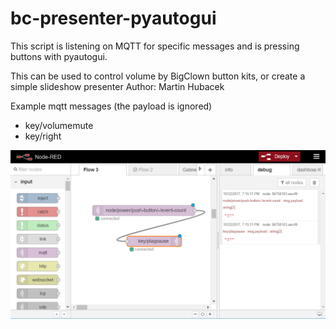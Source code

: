 # bc-presenter-pyautogui
This script is listening on MQTT for specific messages and is pressing buttons with pyautogui.

This can be used to control volume by BigClown button kits, or create a simple slideshow presenter
Author: Martin Hubacek

Example mqtt messages (the payload is ignored)
  - key/volumemute
  - key/right

![Node-RED config](docs/node-red.png)
